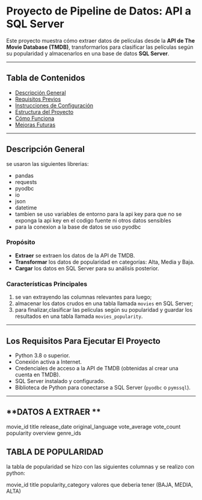 # **Proyecto de Pipeline de Datos: API a SQL Server**

Este proyecto muestra cómo extraer datos de películas desde la **API de The Movie Database (TMDB)**, transformarlos para clasificar las películas según su popularidad y almacenarlos en una base de datos **SQL Server**.

---

## **Tabla de Contenidos**

- [Descripción General](#descripción-general)
- [Requisitos Previos](#requisitos-previos)
- [Instrucciones de Configuración](#instrucciones-de-configuración)
- [Estructura del Proyecto](#estructura-del-proyecto)
- [Cómo Funciona](#cómo-funciona)
- [Mejoras Futuras](#mejoras-futuras)

---

## **Descripción General**

se usaron las siguientes librerias:

- pandas
- requests
- pyodbc
- io
- json
- datetime
- tambien se uso variables de entorno para la api key para que no se exponga la api key en el codigo fuente
  ni otros datos sensibles
- para la conexion a la base de datos se uso pyodbc

### **Propósito**

- **Extraer** se extraen los datos de la API de TMDB.
- **Transformar** los datos de popularidad en categorías: Alta, Media y Baja.
- **Cargar** los datos en SQL Server para su análisis posterior.

### **Características Principales**

1. se van extrayendo las columnas relevantes para luego;
2. almacenar los datos crudos en una tabla llamada `movies` en SQL Server;
3. para finalizar,clasificar las películas según su popularidad y guardar los resultados en una tabla llamada `movies_popularity`.

---

## **Los Requisitos Para Ejecutar El Proyecto**

- Python 3.8 o superior.
- Conexión activa a Internet.
- Credenciales de acceso a la API de TMDB (obtenidas al crear una cuenta en TMDB).
- SQL Server instalado y configurado.
- Biblioteca de Python para conectarse a SQL Server (`pyodbc` o `pymssql`).

---

## **DATOS A EXTRAER **

movie_id
title
release_date
original_language
vote_average
vote_count
popularity
overview
genre_ids

## **TABLA DE POPULARIDAD**

la tabla de popularidad se hizo con las siguientes columnas y se realizo con python:

movie_id
title
popularity_category valores que deberia tener (BAJA, MEDIA, ALTA)
